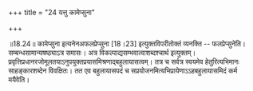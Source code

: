 +++
title = "24 यत्तु कामेप्सुना"

+++
  
  
॥18.24॥ कामेप्सुना इत्यनेनअफलप्रेप्सुना \[18।23\] इत्युक्तविपरीतोक्तं
व्यनक्ति -- फलप्रेप्सुनेति। सम्बन्धसामान्यषष्ठ्याऽत्र समासः। अत्र
विकल्पाद्यसम्भवात्वाशब्दश्चार्थ इत्युक्तम्।
प्रवृत्तिप्रधानरजोमूलतयाऽनुपयुक्तप्रयासमिश्रणाद्बहुलायासत्वम्। तत्र च
सर्वत्र स्वयमेव हेतुरित्यभिमानः साहङ्कारशब्देन विवक्षितः। तत एव
बहुलायासपदं च सप्रयोजनमित्यभिप्रायेणाऽऽहबहुलायासमिदं कर्म मयैवेति।  
  
